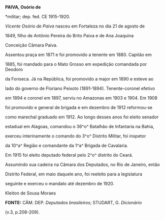 **PAIVA, Osório de**



\*militar; dep. fed. CE 1915-1920.



*Vicente Osório de Paiva* nasceu em Fortaleza no dia 21 de agosto de

1849, filho de Antônio Pereira do Brito Paiva e de Ana Joaquina

Conceição Câmara Paiva.



Assentou praça em 1871 e foi promovido a tenente em 1880. Capitão em

1885, foi mandado para o Mato Grosso em expedição comandada por Deodoro

da Fonseca. Já na República, foi promovido a major em 1890 e esteve ao

lado do governo de Floriano Peixoto (1891-1894). Tenente-coronel efetivo

em 1894 e coronel em 1897, serviu no Amazonas em 1903 e 1904. Em 1908

foi promovido e general de brigada e em dezembro de 1912 reformou-se

como marechal graduado em 1912. Ao longo desses anos foi eleito senador

estadual em Alagoas, comandou o 36^o^ Batalhão de Infantaria na Bahia,

exerceu interinamente o comando do 3^o^ Distrito Militar, foi inspetor

da 10^a^ Região e comandante da 1^a^ Brigada de Cavalaria.



Em 1915 foi eleito deputado federal pelo 2^o^ distrito do Ceará.

Assumindo sua cadeira na Câmara dos Deputados, no Rio de Janeiro, então

Distrito Federal, em maio daquele ano, foi reeleito para a legislatura

seguinte e exerceu o mandato até dezembro de 1920.



Kleiton de Sousa Moraes



**FONTE:** CÂM. DEP. *Deputados brasileiros*; STUDART, G. *Dicionário*

(v.3, p.208-209).

